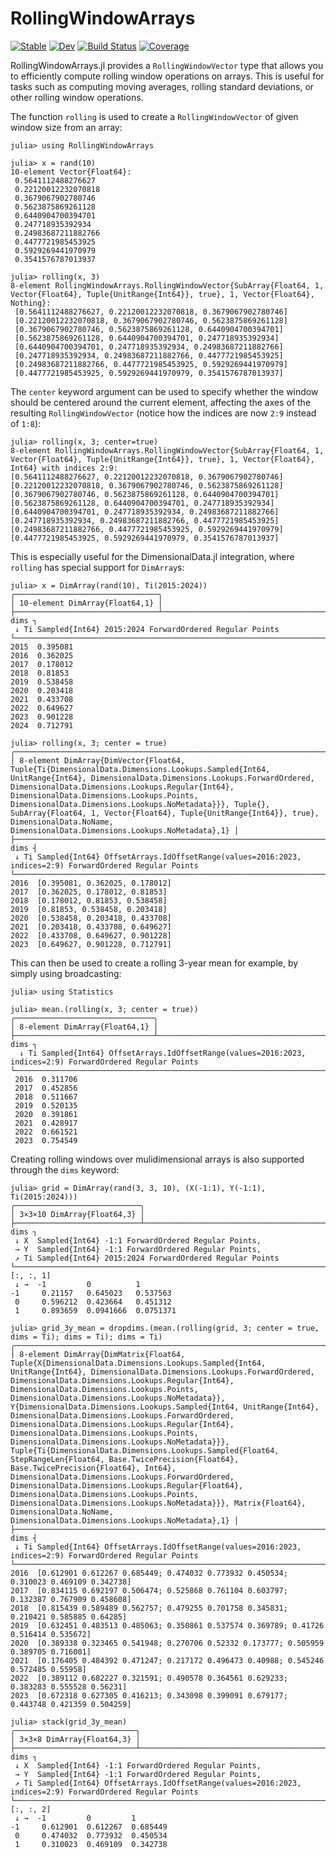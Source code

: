 # RollingWindowArrays

[![Stable](https://img.shields.io/badge/docs-stable-blue.svg)](https://simeonschaub.github.io/RollingWindowArrays.jl/stable/)
[![Dev](https://img.shields.io/badge/docs-dev-blue.svg)](https://simeonschaub.github.io/RollingWindowArrays.jl/dev/)
[![Build Status](https://github.com/simeonschaub/RollingWindowArrays.jl/actions/workflows/CI.yml/badge.svg?branch=main)](https://github.com/simeonschaub/RollingWindowArrays.jl/actions/workflows/CI.yml?query=branch%3Amain)
[![Coverage](https://codecov.io/gh/simeonschaub/RollingWindowArrays.jl/branch/main/graph/badge.svg)](https://codecov.io/gh/simeonschaub/RollingWindowArrays.jl)

RollingWindowArrays.jl provides a `RollingWindowVector` type that allows you to efficiently compute
rolling window operations on arrays. This is useful for tasks such as computing moving averages,
rolling standard deviations, or other rolling window operations.

The function `rolling` is used to create a `RollingWindowVector` of given window size from an array:

```julia-repl
julia> using RollingWindowArrays

julia> x = rand(10)
10-element Vector{Float64}:
 0.5641112488276627
 0.22120012232070818
 0.3679067902780746
 0.5623875869261128
 0.6440904700394701
 0.247718935392934
 0.24983687211882766
 0.4477721985453925
 0.5929269441970979
 0.3541576787013937

julia> rolling(x, 3)
8-element RollingWindowArrays.RollingWindowVector{SubArray{Float64, 1, Vector{Float64}, Tuple{UnitRange{Int64}}, true}, 1, Vector{Float64}, Nothing}:
 [0.5641112488276627, 0.22120012232070818, 0.3679067902780746]
 [0.22120012232070818, 0.3679067902780746, 0.5623875869261128]
 [0.3679067902780746, 0.5623875869261128, 0.6440904700394701]
 [0.5623875869261128, 0.6440904700394701, 0.247718935392934]
 [0.6440904700394701, 0.247718935392934, 0.24983687211882766]
 [0.247718935392934, 0.24983687211882766, 0.4477721985453925]
 [0.24983687211882766, 0.4477721985453925, 0.5929269441970979]
 [0.4477721985453925, 0.5929269441970979, 0.3541576787013937]
 ```

 The `center` keyword argument can be used to specify whether the window should be centered around the
 current element, affecting the axes of the resulting `RollingWindowVector` (notice how the indices
 are now `2:9` instead of `1:8`):

 ```julia-repl
julia> rolling(x, 3; center=true)
8-element RollingWindowArrays.RollingWindowVector{SubArray{Float64, 1, Vector{Float64}, Tuple{UnitRange{Int64}}, true}, 1, Vector{Float64}, Int64} with indices 2:9:
 [0.5641112488276627, 0.22120012232070818, 0.3679067902780746]
 [0.22120012232070818, 0.3679067902780746, 0.5623875869261128]
 [0.3679067902780746, 0.5623875869261128, 0.6440904700394701]
 [0.5623875869261128, 0.6440904700394701, 0.247718935392934]
 [0.6440904700394701, 0.247718935392934, 0.24983687211882766]
 [0.247718935392934, 0.24983687211882766, 0.4477721985453925]
 [0.24983687211882766, 0.4477721985453925, 0.5929269441970979]
 [0.4477721985453925, 0.5929269441970979, 0.3541576787013937]
 ```

 This is especially useful for the DimensionalData.jl integration, where `rolling` has special
 support for `DimArray`s:

 ```julia-repl
 julia> x = DimArray(rand(10), Ti(2015:2024))
╭────────────────────────────────╮
│ 10-element DimArray{Float64,1} │
├────────────────────────────────┴────────────────────────────────────────────────────────────────────────────────────────────────────────── dims ┐
  ↓ Ti Sampled{Int64} 2015:2024 ForwardOrdered Regular Points
└─────────────────────────────────────────────────────────────────────────────────────────────────────────────────────────────────────────────────┘
 2015  0.395081
 2016  0.362025
 2017  0.178012
 2018  0.81853
 2019  0.538458
 2020  0.203418
 2021  0.433708
 2022  0.649627
 2023  0.901228
 2024  0.712791

julia> rolling(x, 3; center = true)
╭─────────────────────────────────────────────────────────────────────────────────────────────────────────────────────────────────────────────────────────────────────────────╮
│ 8-element DimArray{DimVector{Float64, Tuple{Ti{DimensionalData.Dimensions.Lookups.Sampled{Int64, UnitRange{Int64}, DimensionalData.Dimensions.Lookups.ForwardOrdered, DimensionalData.Dimensions.Lookups.Regular{Int64}, DimensionalData.Dimensions.Lookups.Points, DimensionalData.Dimensions.Lookups.NoMetadata}}}, Tuple{}, SubArray{Float64, 1, Vector{Float64}, Tuple{UnitRange{Int64}}, true}, DimensionalData.NoName, DimensionalData.Dimensions.Lookups.NoMetadata},1} │
├─────────────────────────────────────────────────────────────────────────────────────────────────────────────────────────────────────────────────────────────────────── dims ┤
  ↓ Ti Sampled{Int64} OffsetArrays.IdOffsetRange(values=2016:2023, indices=2:9) ForwardOrdered Regular Points
└─────────────────────────────────────────────────────────────────────────────────────────────────────────────────────────────────────────────────────────────────────────────┘
 2016  [0.395081, 0.362025, 0.178012]
 2017  [0.362025, 0.178012, 0.81853]
 2018  [0.178012, 0.81853, 0.538458]
 2019  [0.81853, 0.538458, 0.203418]
 2020  [0.538458, 0.203418, 0.433708]
 2021  [0.203418, 0.433708, 0.649627]
 2022  [0.433708, 0.649627, 0.901228]
 2023  [0.649627, 0.901228, 0.712791]
 ```

This can then be used to create a rolling 3-year mean for example, by simply using broadcasting:

```julia-repl
julia> using Statistics

julia> mean.(rolling(x, 3; center = true))
╭───────────────────────────────╮
│ 8-element DimArray{Float64,1} │
├───────────────────────────────┴─────────────────────────────────────────────────────────────────────────────────────────────────────────────────────────────────────── dims ┐
  ↓ Ti Sampled{Int64} OffsetArrays.IdOffsetRange(values=2016:2023, indices=2:9) ForwardOrdered Regular Points
└─────────────────────────────────────────────────────────────────────────────────────────────────────────────────────────────────────────────────────────────────────────────┘
 2016  0.311706
 2017  0.452856
 2018  0.511667
 2019  0.520135
 2020  0.391861
 2021  0.428917
 2022  0.661521
 2023  0.754549
 ```

 Creating rolling windows over mulidimensional arrays is also supported through the `dims` keyword:

 ```julia-repl
 julia> grid = DimArray(rand(3, 3, 10), (X(-1:1), Y(-1:1), Ti(2015:2024)))
╭────────────────────────────╮
│ 3×3×10 DimArray{Float64,3} │
├────────────────────────────┴─────────────────────────────────────────────────────────────────────────────────────────────────────────── dims ┐
  ↓ X  Sampled{Int64} -1:1 ForwardOrdered Regular Points,
  → Y  Sampled{Int64} -1:1 ForwardOrdered Regular Points,
  ↗ Ti Sampled{Int64} 2015:2024 ForwardOrdered Regular Points
└──────────────────────────────────────────────────────────────────────────────────────────────────────────────────────────────────────────────┘
[:, :, 1]
  ↓ →  -1         0          1
 -1     0.21157   0.645023   0.537563
  0     0.596212  0.423664   0.451312
  1     0.893659  0.0941666  0.0751371

julia> grid_3y_mean = dropdims.(mean.(rolling(grid, 3; center = true, dims = Ti); dims = Ti); dims = Ti)
╭─────────────────────────────────────────────────────────────────────────────────────────────────────────────────────────────────────────────────────────────────────────────╮
│ 8-element DimArray{DimMatrix{Float64, Tuple{X{DimensionalData.Dimensions.Lookups.Sampled{Int64, UnitRange{Int64}, DimensionalData.Dimensions.Lookups.ForwardOrdered, DimensionalData.Dimensions.Lookups.Regular{Int64}, DimensionalData.Dimensions.Lookups.Points, DimensionalData.Dimensions.Lookups.NoMetadata}}, Y{DimensionalData.Dimensions.Lookups.Sampled{Int64, UnitRange{Int64}, DimensionalData.Dimensions.Lookups.ForwardOrdered, DimensionalData.Dimensions.Lookups.Regular{Int64}, DimensionalData.Dimensions.Lookups.Points, DimensionalData.Dimensions.Lookups.NoMetadata}}}, Tuple{Ti{DimensionalData.Dimensions.Lookups.Sampled{Float64, StepRangeLen{Float64, Base.TwicePrecision{Float64}, Base.TwicePrecision{Float64}, Int64}, DimensionalData.Dimensions.Lookups.ForwardOrdered, DimensionalData.Dimensions.Lookups.Regular{Float64}, DimensionalData.Dimensions.Lookups.Points, DimensionalData.Dimensions.Lookups.NoMetadata}}}, Matrix{Float64}, DimensionalData.NoName, DimensionalData.Dimensions.Lookups.NoMetadata},1} │
├─────────────────────────────────────────────────────────────────────────────────────────────────────────────────────────────────────────────────────────────────────── dims ┤
  ↓ Ti Sampled{Int64} OffsetArrays.IdOffsetRange(values=2016:2023, indices=2:9) ForwardOrdered Regular Points
└─────────────────────────────────────────────────────────────────────────────────────────────────────────────────────────────────────────────────────────────────────────────┘
 2016  [0.612901 0.612267 0.685449; 0.474032 0.773932 0.450534; 0.310023 0.469109 0.342738]
 2017  [0.834115 0.692197 0.506474; 0.525868 0.761104 0.603797; 0.132387 0.767909 0.458608]
 2018  [0.815439 0.589489 0.562757; 0.479255 0.701758 0.345831; 0.210421 0.585885 0.64285]
 2019  [0.632451 0.483513 0.485063; 0.350861 0.537574 0.369789; 0.41726 0.516414 0.535672]
 2020  [0.389338 0.323465 0.541948; 0.270706 0.52332 0.173777; 0.505959 0.389705 0.716001]
 2021  [0.176405 0.484392 0.471247; 0.217172 0.496473 0.40988; 0.545246 0.572485 0.55958]
 2022  [0.389112 0.682227 0.321591; 0.490578 0.364561 0.629233; 0.383283 0.555528 0.56231]
 2023  [0.672318 0.627305 0.416213; 0.343098 0.399091 0.679177; 0.443748 0.421359 0.504259]

julia> stack(grid_3y_mean)
╭───────────────────────────╮
│ 3×3×8 DimArray{Float64,3} │
├───────────────────────────┴─────────────────────────────────────────────────────────────────────────────────────────────────────────────────────────────────────────── dims ┐
  ↓ X  Sampled{Int64} -1:1 ForwardOrdered Regular Points,
  → Y  Sampled{Int64} -1:1 ForwardOrdered Regular Points,
  ↗ Ti Sampled{Int64} OffsetArrays.IdOffsetRange(values=2016:2023, indices=2:9) ForwardOrdered Regular Points
└─────────────────────────────────────────────────────────────────────────────────────────────────────────────────────────────────────────────────────────────────────────────┘
[:, :, 2]
  ↓ →  -1         0         1
 -1     0.612901  0.612267  0.685449
  0     0.474032  0.773932  0.450534
  1     0.310023  0.469109  0.342738
 ```
